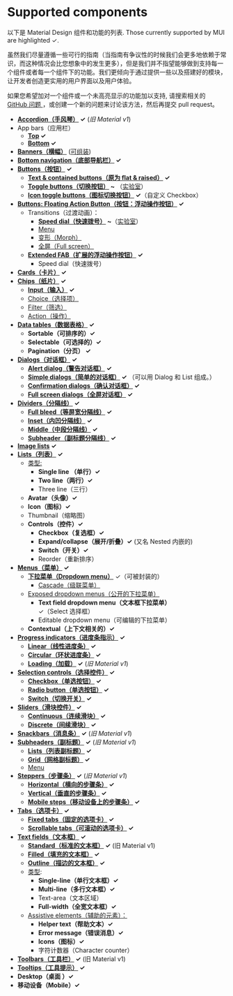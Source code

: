 # Supported components

<p class="description">以下是 Material Design 组件和功能的列表. Those currently supported by MUI are highlighted ✓.</p>

虽然我们尽量遵循一些可行的指南（当指南有争议性的时候我们会更多地依赖于常识，而这种情况会比您想象中的发生更多），但是我们并不指望能够做到支持每一个组件或者每一个组件下的功能。我们更倾向于通过提供一些以及搭建好的模块，让开发者创造更实用的用户界面以及用户体验。

如果您希望加对一个组件或一个未高亮显示的功能加以支持, 请搜索相关的 [GitHub 问题 ](https://github.com/mui-org/material-ui/issues)，或创建一个新的问题来讨论该方法，然后再提交 pull request。

- **[ Accordion（手风琴）](https://material.io/archive/guidelines/components/expansion-panels.html) ✓** (_旧 Material v1_)
- App bars（应用栏）
  - **[Top](https://material.io/design/components/app-bars-top.html) ✓**
  - **[Bottom](https://material.io/design/components/app-bars-bottom.html) ✓**
- **[Banners（横幅）](https://material.io/design/components/banners.html)** ([可组装](https://medium.com/material-ui/introducing-material-ui-design-system-93e921beb8df))
- **[Bottom navigation（底部导航栏）](https://material.io/design/components/bottom-navigation.html) ✓**
- **[Buttons（按钮）](https://material.io/design/components/buttons.html) ✓**
  - **[Text & contained buttons（原为 flat & raised）](https://material.io/design/components/buttons.html) ✓**
  - **[Toggle buttons（切换按钮）](https://material.io/design/components/buttons.html#buttons-toggle-buttons) ~** （[实验室](/components/about-the-lab/)）
  - **[Icon toggle buttons（图标切换按钮）](https://material.io/design/components/buttons.html#toggle-button) ✓**（自定义 Checkbox）
- **[Buttons: Floating Action Button（按钮：浮动操作按钮）](https://material.io/design/components/buttons-floating-action-button.html) ✓**
  - Transitions（过渡动画）：
    - **[Speed dial（快速拨号）](https://material.io/design/components/buttons-floating-action-button.html#types-of-transitions) ~**（[实验室](/components/about-the-lab/)）
    - [Menu](https://material.io/design/components/buttons-floating-action-button.html#types-of-transitions)
    - [变形（Morph）](https://material.io/design/components/buttons-floating-action-button.html#types-of-transitions)
    - [全屏（Full screen）](https://material.io/design/components/buttons-floating-action-button.html#types-of-transitions)
  - **[Extended FAB（扩展的浮动操作按钮）](https://material.io/design/components/buttons-floating-action-button.html#extended-fab) ✓**
    - Speed dial（快速拨号）
- **[Cards（卡片）](https://material.io/design/components/cards.html) ✓**
- **[Chips（纸片）](https://material.io/design/components/chips.html) ✓**
  - **[Input（输入）](https://material.io/design/components/chips.html#input-chips) ✓**
  - [Choice（选择项）](https://material.io/design/components/chips.html#choice-chips)
  - [Filter（筛选）](https://material.io/design/components/chips.html#filter-chips)
  - [Action（操作）](https://material.io/design/components/chips.html#action-chips)
- **[Data tables（数据表格）](https://material.io/design/components/data-tables.html) ✓**
  - **Sortable（可排序的）✓**
  - **Selectable（可选择的）✓**
  - **Pagination（分页） ✓**
- **[Dialogs（对话框）](https://material.io/design/components/dialogs.html) ✓**
  - **[Alert dialog（警告对话框）](https://material.io/design/components/dialogs.html#alert-dialog) ✓**
  - **[Simple dialogs（简单的对话框）](https://material.io/design/components/dialogs.html#simple-dialog) ✓** （可以用 Dialog 和 List 组成。）
  - **[Confirmation dialogs（确认对话框）](https://material.io/design/components/dialogs.html#confirmation-dialog) ✓**
  - **[Full screen dialogs（全屏对话框）](https://material.io/design/components/dialogs.html#full-screen-dialog) ✓**
- **[Dividers（分隔线）](https://material.io/design/components/dividers.html) ✓**
  - **[Full bleed（等屏宽分隔线）](https://material.io/design/components/dividers.html#types) ✓**
  - **[Inset（内凹分隔线）](https://material.io/design/components/dividers.html#types) ✓**
  - **[Middle（中段分隔线）](https://material.io/design/components/dividers.html#types) ✓**
  - **[Subheader（副标题分隔线）](https://material.io/design/components/dividers.html#types) ✓**
- **[Image lists](https://material.io/components/image-lists) ✓**
- **[Lists（列表）](https://material.io/design/components/lists.html) ✓**
  - [类型:](https://material.io/design/components/lists.html#types)
    - **Single line （单行）✓**
    - **Two line（两行）✓**
    - Three line（三行）
  - **Avatar（头像）✓**
  - **Icon（图标）✓**
  - Thumbnail（缩略图）
  - **Controls（控件）✓**
    - **Checkbox（复选框）✓**
    - **Expand/collapse（展开/折叠）✓** (又名 Nested 内嵌的)
    - **Switch（开关）✓**
    - Reorder（重新排序）
- **[Menus（菜单）](https://material.io/design/components/menus.html) ✓**
  - **[下拉菜单（Dropdown menu）](https://material.io/design/components/menus.html#dropdown-menu)** ✓（可被封装的）
    - [Cascade（级联菜单）](https://material.io/design/components/menus.html#dropdown-menu)
  - [Exposed dropdown menus（公开的下拉菜单）](https://material.io/design/components/menus.html#exposed-dropdown-menu)
    - **Text field dropdown menu（文本框下拉菜单）** ✓（Select 选择框）
    - Editable dropdown menu（可编辑的下拉菜单）
  - **Contextual（上下文相关的）✓**
- **[Progress indicators（进度条指示）](https://material.io/design/components/progress-indicators.html) ✓**
  - **[Linear（线性进度条）](https://material.io/design/components/progress-indicators.html#linear-progress-indicators) ✓**
  - **[Circular（环状进度条）](https://material.io/design/components/progress-indicators.html#circular-progress-indicators) ✓**
  - **[Loading（加载）](https://material.io/archive/guidelines/components/progress-activity.html) ✓** (_旧 Material v1_)
- **[Selection controls（选择控件）](https://material.io/design/components/selection-controls.html) ✓**
  - **[Checkbox（单选按钮）](https://material.io/design/components/selection-controls.html#checkboxes) ✓**
  - **[Radio button（单选按钮）](https://material.io/design/components/selection-controls.html#radio-buttons) ✓**
  - **[Switch（切换开关）](https://material.io/design/components/selection-controls.html#switches) ✓**
- **[Sliders（滑块控件）](https://material.io/design/components/sliders.html) ✓**
  - **[Continuous（连续滑块）](https://material.io/design/components/sliders.html#continuous-slider) ✓**
  - **[Discrete（间续滑块）](https://material.io/design/components/sliders.html#discrete-slider) ✓**
- **[Snackbars（消息条）](https://material.io/design/components/snackbars.html) ✓** (_旧 Material v1_)
- **[Subheaders（副标题）](https://material.io/archive/guidelines/components/subheaders.html) ✓** (_旧 Material v1_)
  - **[Lists（列表副标题）](https://material.io/archive/guidelines/components/subheaders.html#subheaders-list-subheaders) ✓**
  - **[ Grid（网格副标题）](https://material.io/archive/guidelines/components/subheaders.html#subheaders-list-subheaders) ✓**
  - [Menu](https://material.io/archive/guidelines/components/subheaders.html#subheaders-list-subheaders)
- **[Steppers（步骤条）](https://material.io/archive/guidelines/components/steppers.html) ✓** (_旧 Material v1_)
  - **[Horizontal（横向的步骤条）](https://material.io/archive/guidelines/components/steppers.html#steppers-types-of-steppers) ✓**
  - **[Vertical（垂直的步骤条）](https://material.io/archive/guidelines/components/steppers.html#steppers-types-of-steppers) ✓**
  - **[Mobile steps（移动设备上的步骤条）](https://material.io/archive/guidelines/components/steppers.html#steppers-types-of-steps) ✓**
- **[Tabs（选项卡）](https://material.io/design/components/tabs.html) ✓**
  - **[Fixed tabs（固定的选项卡）](https://material.io/design/components/tabs.html#fixed-tabs) ✓**
  - **[Scrollable tabs（可滚动的选项卡）](https://material.io/design/components/tabs.html#scrollable-tabs) ✓**
- **[Text fields（文本框）](https://material.io/design/components/text-fields.html) ✓**
  - **[Standard（标准的文本框）](https://material.io/archive/guidelines/components/text-fields.html) ✓** (旧 Material v1)
  - **[Filled（填充的文本框）](https://material.io/design/components/text-fields.html#filled-text-field) ✓**
  - **[Outline（描边的文本框）](https://material.io/design/components/text-fields.html#outlined-text-field) ✓**
  - [类型](https://material.io/design/components/text-fields.html#input-types):
    - **Single-line（单行文本框）✓**
    - **Multi-line（多行文本框）✓**
    - Text-area（文本区域）
    - **Full-width（全宽文本框）✓**
  - [Assistive elements（辅助的元素）：](https://material.io/design/components/text-fields.html#anatomy)
    - **Helper text（帮助文本）✓**
    - **Error message（错误消息）✓**
    - **Icons（图标）✓**
    - 字符计数器（Character counter）
- **[Toolbars（工具栏）](https://material.io/archive/guidelines/components/toolbars.html) ✓** (旧 Material v1)
- **[Tooltips（工具提示）](https://material.io/design/components/tooltips.html) ✓**
- **Desktop（桌面 ）✓**
- **移动设备（Mobile）✓**
